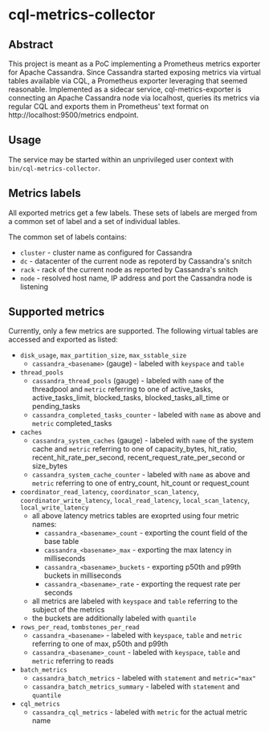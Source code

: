 # cql-metrics-collector

## Abstract

This project is meant as a PoC implementing a Prometheus metrics exporter for
Apache Cassandra. Since Cassandra started exposing metrics via virtual tables
available via CQL, a Prometheus exporter leveraging that seemed reasonable. 
Implemented as a sidecar service, cql-metrics-exporter is connecting an Apache
Cassandra node via localhost, queries its metrics via regular CQL and exports
them in Prometheus' text format on http://localhost:9500/metrics endpoint.

## Usage

The service may be started within an unprivileged user context with
`bin/cql-metrics-collector`.

## Metrics labels

All exported metrics get a few labels. These sets of labels are merged from
a common set of label and a set of individual lables.

The common set of labels contains:

* `cluster` - cluster name as configured for Cassandra
* `dc` - datacenter of the current node as repoterd by Cassandra's snitch
* `rack` - rack of the current node as reported by Cassandra's snitch
* `node` - resolved host name, IP address and port the Cassandra node is listening

## Supported metrics

Currently, only a few metrics are supported. The following virtual tables are
accessed and exported as listed:

* `disk_usage`, `max_partition_size`, `max_sstable_size`
  * `cassandra_<basename>` (gauge) - labeled with `keyspace` and `table`
* `thread_pools`
  * `cassandra_thread_pools` (gauge) - labeled with `name` of the threadpool and `metric` referring to one of active_tasks, active_tasks_limit, blocked_tasks, blocked_tasks_all_time or pending_tasks
  * `cassandra_completed_tasks_counter` - labeled with `name` as above and `metric` completed_tasks
* `caches`
  * `cassandra_system_caches` (gauge) - labeled with `name` of the system cache and `metric` referring to one of capacity_bytes, hit_ratio, recent_hit_rate_per_second, recent_request_rate_per_second or size_bytes
  * `cassandra_system_cache_counter` -  labeled with `name` as above and `metric` referring to one of entry_count, hit_count or request_count
* `coordinator_read_latency`, `coordinator_scan_latency`, `coordinator_write_latency`, `local_read_latency`, `local_scan_latency`, `local_write_latency`
  * all above latency metrics tables are exoprted using four metric names:
    * `cassandra_<basename>_count` - exporting the count field of the base table
    * `cassandra_<basename>_max` - exporting the max latency in milliseconds
    * `cassandra_<basename>_buckets` - exporting p50th and p99th buckets in milliseconds
    * `cassandra_<basename>_rate` - exporting the request rate per seconds
  * all metrics are labeled with `keyspace` and `table` referring to the subject of the metrics
  * the buckets are additionally labeled with `quantile`
* `rows_per_read`, `tombstones_per_read`
  * `cassandra_<basename>` - labeled with `keyspace`, `table` and `metric` referring to one of max, p50th and p99th
  * `cassandra_<basename>_count` - labeled with `keyspace`, `table` and `metric` referring to reads
* `batch_metrics`
  * `cassandra_batch_metrics` - labeled with `statement` and `metric="max"`
  * `cassandra_batch_metrics_summary` - labeled with `statement` and `quantile`
* `cql_metrics`
  * `cassandra_cql_metrics` - labeled with `metric` for the actual metric name
